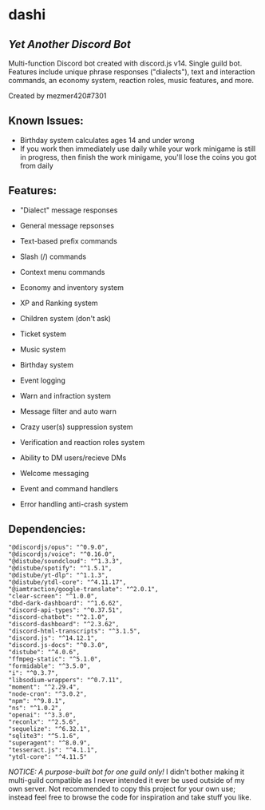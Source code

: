 # dashi
## _Yet Another Discord Bot_

Multi-function Discord bot created with discord.js v14. Single guild bot. Features include unique phrase responses ("dialects"), text and interaction commands, an economy system, reaction roles, music features, and more.

Created by mezmer420#7301

## Known Issues:

- Birthday system calculates ages 14 and under wrong
- If you work then immediately use daily while your work minigame is still in progress, then finish the work minigame, you'll lose the coins you got from daily

## Features:

- "Dialect" message responses
- General message repsonses
- Text-based prefix commands
- Slash (/) commands
- Context menu commands
- Economy and inventory system
- XP and Ranking system
- Children system (don't ask)
- Ticket system
- Music system
- Birthday system
- Event logging
- Warn and infraction system
- Message filter and auto warn
- Crazy user(s) suppression system
- Verification and reaction roles system
- Ability to DM users/recieve DMs
- Welcome messaging

- Event and command handlers
- Error handling anti-crash system

## Dependencies:

    "@discordjs/opus": "^0.9.0",
    "@discordjs/voice": "^0.16.0",
    "@distube/soundcloud": "^1.3.3",
    "@distube/spotify": "^1.5.1",
    "@distube/yt-dlp": "^1.1.3",
    "@distube/ytdl-core": "^4.11.17",
    "@iamtraction/google-translate": "^2.0.1",
    "clear-screen": "^1.0.0",
    "dbd-dark-dashboard": "^1.6.62",
    "discord-api-types": "^0.37.51",
    "discord-chatbot": "^2.1.0",
    "discord-dashboard": "^2.3.62",
    "discord-html-transcripts": "^3.1.5",
    "discord.js": "^14.12.1",
    "discord.js-docs": "^0.3.0",
    "distube": "^4.0.6",
    "ffmpeg-static": "^5.1.0",
    "formidable": "^3.5.0",
    "i": "^0.3.7",
    "libsodium-wrappers": "^0.7.11",
    "moment": "^2.29.4",
    "node-cron": "^3.0.2",
    "npm": "^9.8.1",
    "ns": "^1.0.2",
    "openai": "^3.3.0",
    "reconlx": "^2.5.6",
    "sequelize": "^6.32.1",
    "sqlite3": "^5.1.6",
    "superagent": "^8.0.9",
    "tesseract.js": "^4.1.1",
    "ytdl-core": "^4.11.5"
    
*NOTICE: A purpose-built bot for one guild only!* I didn't bother making it multi-guild compatible as I never intended it ever be used outside of my own server. Not recommended to copy this project for your own use; instead feel free to browse the code for inspiration and take stuff you like.
